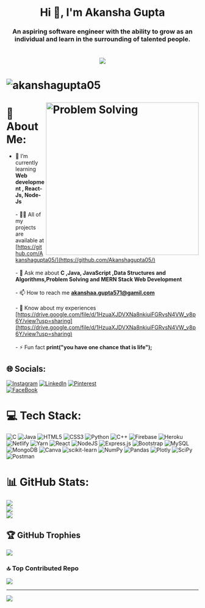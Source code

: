 <h1 align="center">Hi 👋, I'm Akansha Gupta</h1>
<h3 align="center">An aspiring software engineer with the ability to grow as an individual and learn in the surrounding of talented people.</h3>
<h1 align="center"><img src="https://readme-typing-svg.herokuapp.com?color=0047AB&size=25&center=true&vCenter=true&width=350&height=30&lines=Welcome+to+my+profile...;Glad+to+see+you+here!"/><h1/>
 
<p align="left"> <img src="https://komarev.com/ghpvc/?username=akanshagupta05&label=Profile%20views&color=0e75b6&style=flat" alt="akanshagupta05" /> </p>
<img align="right" alt="Problem Solving" width ="400" src="https://c.tenor.com/PP9v7VIs6R4AAAAd/scaler-create-impact.gif">

# 💫 About Me:
- 🌱 I’m currently learning **Web development , React-Js, Node-Js**<br><br>- 👨‍💻 All of my projects are available at [https://github.com/Akanshagupta05/](https://github.com/Akanshagupta05/)<br><br>- 💬 Ask me about **C ,Java, JavaScript ,Data Structures and Algorithms,Problem Solving and MERN Stack Web Development**<br><br>- 📫 How to reach me **akanshaa.gupta571@gamil.com**<br><br>- 📄 Know about my experiences [https://drive.google.com/file/d/1HzuaXJDVXNa8nkiuiFGRvsN4VW_v8p6Y/view?usp=sharing](https://drive.google.com/file/d/1HzuaXJDVXNa8nkiuiFGRvsN4VW_v8p6Y/view?usp=sharing)<br><br>- ⚡ Fun fact **print("you have one chance that is life");**


## 🌐 Socials:
[![Instagram](https://img.shields.io/badge/Instagram-%23E4405F.svg?logo=Instagram&logoColor=white)](https://instagram.com/05_akansha) [![LinkedIn](https://img.shields.io/badge/LinkedIn-%230077B5.svg?logo=linkedin&logoColor=white)](https://linkedin.com/in/https://www.linkedin.com/in/akanshagupta05/) [![Pinterest](https://img.shields.io/badge/Pinterest-%23E60023.svg?logo=Pinterest&logoColor=white)](https://pinterest.com/neenagupta543)  
[![FaceBook](https://img.shields.io/badge/FaceBook-%23E4405F.svg?logo=FaceBook&logoColor=white&color=blue&backGroundColor=black)](https://facebook.com/Guptaakansha)

# 💻 Tech Stack:
![C](https://img.shields.io/badge/c-%2300599C.svg?style=plastic&logo=c&logoColor=white) ![Java](https://img.shields.io/badge/java-%23ED8B00.svg?style=plastic&logo=java&logoColor=white) ![HTML5](https://img.shields.io/badge/html5-%23E34F26.svg?style=plastic&logo=html5&logoColor=white) ![CSS3](https://img.shields.io/badge/css3-%231572B6.svg?style=plastic&logo=css3&logoColor=white) ![Python](https://img.shields.io/badge/python-3670A0?style=plastic&logo=python&logoColor=ffdd54) ![C++](https://img.shields.io/badge/c++-%2300599C.svg?style=plastic&logo=c%2B%2B&logoColor=white) ![Firebase](https://img.shields.io/badge/firebase-%23039BE5.svg?style=plastic&logo=firebase) ![Heroku](https://img.shields.io/badge/heroku-%23430098.svg?style=plastic&logo=heroku&logoColor=white) ![Netlify](https://img.shields.io/badge/netlify-%23000000.svg?style=plastic&logo=netlify&logoColor=#00C7B7) ![Yarn](https://img.shields.io/badge/yarn-%232C8EBB.svg?style=plastic&logo=yarn&logoColor=white) ![React](https://img.shields.io/badge/react-%2320232a.svg?style=plastic&logo=react&logoColor=%2361DAFB) ![NodeJS](https://img.shields.io/badge/node.js-6DA55F?style=plastic&logo=node.js&logoColor=white) ![Express.js](https://img.shields.io/badge/express.js-%23404d59.svg?style=plastic&logo=express&logoColor=%2361DAFB) ![Bootstrap](https://img.shields.io/badge/bootstrap-%23563D7C.svg?style=plastic&logo=bootstrap&logoColor=white) ![MySQL](https://img.shields.io/badge/mysql-%2300f.svg?style=plastic&logo=mysql&logoColor=white) ![MongoDB](https://img.shields.io/badge/MongoDB-%234ea94b.svg?style=plastic&logo=mongodb&logoColor=white) ![Canva](https://img.shields.io/badge/Canva-%2300C4CC.svg?style=plastic&logo=Canva&logoColor=white) ![scikit-learn](https://img.shields.io/badge/scikit--learn-%23F7931E.svg?style=plastic&logo=scikit-learn&logoColor=white) ![NumPy](https://img.shields.io/badge/numpy-%23013243.svg?style=plastic&logo=numpy&logoColor=white) ![Pandas](https://img.shields.io/badge/pandas-%23150458.svg?style=plastic&logo=pandas&logoColor=white) ![Plotly](https://img.shields.io/badge/Plotly-%233F4F75.svg?style=plastic&logo=plotly&logoColor=white) ![SciPy](https://img.shields.io/badge/SciPy-%230C55A5.svg?style=plastic&logo=scipy&logoColor=%white) ![Postman](https://img.shields.io/badge/Postman-FF6C37?style=plastic&logo=postman&logoColor=white)
# 📊 GitHub Stats:
![](https://github-readme-stats.vercel.app/api?username=akanshagupta05&theme=blue-green&hide_border=false&include_all_commits=false&count_private=false)<br/>
![](https://github-readme-streak-stats.herokuapp.com/?user=akanshagupta05&theme=blue-green&hide_border=false)<br/>
![](https://github-readme-stats.vercel.app/api/top-langs/?username=akanshagupta05&theme=blue-green&hide_border=false&include_all_commits=false&count_private=false&layout=compact)

## 🏆 GitHub Trophies
![](https://github-profile-trophy.vercel.app/?username=akanshagupta05&theme=radical&no-frame=false&no-bg=true&margin-w=4)

### 🔝 Top Contributed Repo
![](https://github-contributor-stats.vercel.app/api?username=akanshagupta05&limit=5&theme=algolia&combine_all_yearly_contributions=true)

---
[![](https://visitcount.itsvg.in/api?id=akanshagupta05&icon=0&color=0)](https://visitcount.itsvg.in)

<!-- Proudly created with GPRM ( https://gprm.itsvg.in ) -->
